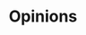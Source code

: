 ---
layout: feature
title: Opinions
permalink: /opinions/
pagination: 
  enabled: true
  category: opinions
  permalink: /:num/
---